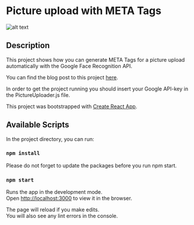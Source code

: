 # Picture upload with META Tags

![alt text](https://i2.wp.com/jeds-ai.com/wp-content/uploads/2021/03/2021-03-05-19-32-51.gif)

## Description
This project shows how you can generate META Tags for a picture upload automatically with the Google Face Recognition API.

You can find the blog post to this project [here](https://jeds-ai.com/how-to-generate-image-tags-automatically/).

In order to get the project running you should insert your Google API-key in the PictureUploader.js file.

This project was bootstrapped with [Create React App](https://github.com/facebook/create-react-app).

## Available Scripts

In the project directory, you can run:

### `npm install`

Please do not forget to update the packages before you run npm start.

### `npm start`

Runs the app in the development mode.\
Open [http://localhost:3000](http://localhost:3000) to view it in the browser.

The page will reload if you make edits.\
You will also see any lint errors in the console.
